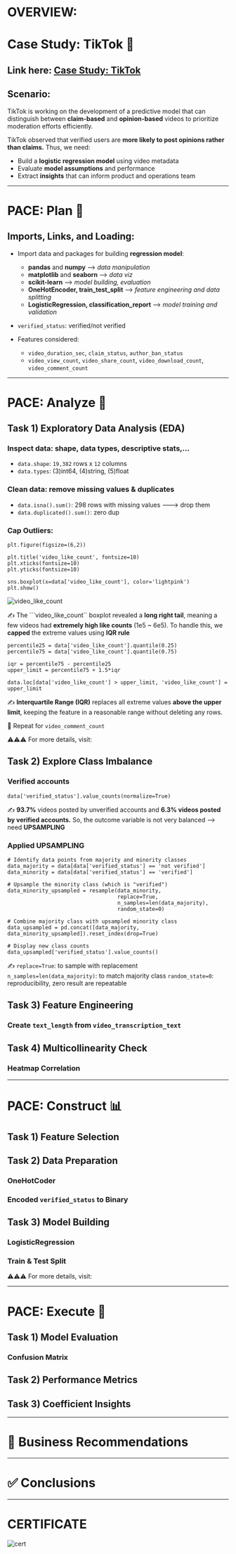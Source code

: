 # OVERVIEW:
# Case Study: TikTok 🎵
## Link here: [Case Study: TikTok]()

## Scenario:

TikTok is working on the development of a predictive model that can distinguish between **claim-based** and **opinion-based** videos to prioritize moderation efforts efficiently.

TikTok observed that verified users are **more likely to post opinions rather than claims.** Thus, we need:
- Build a **logistic regression model** using video metadata
- Evaluate **model assumptions** and performance
- Extract **insights** that can inform product and operations team

---

# PACE: Plan 📝
## Imports, Links, and Loading:

- Import data and packages for building **regression model**:
  * **pandas** and **numpy** --> *data manipulation*
  * **matplotlib** and **seaborn** --> *data viz*
  * **scikit-learn** --> *model building, evaluation*
  * **OneHotEncoder, train_test_split** --> *feature engineering and data splitting*
  * **LogisticRegression, classification_report** --> *model training and validation*

 - ```verified_status```: verified/not verified
 - Features considered:
   * ```video_duration_sec```, ```claim_status```, ```author_ban_status```
   * ```video_view_count```, ```video_share_count```, ```video_download_count```, ```video_comment_count```
    
---

# PACE: Analyze 🔎

## Task 1) Exploratory Data Analysis (EDA)

### Inspect data: shape, data types, descriptive stats,...
- ```data.shape```: ```19,382``` rows x ```12``` columns
- ```data.types```: (3)int64, (4)string, (5)float 
  
### Clean data: remove missing values & duplicates
- ```data.isna().sum()```: 298 rows with missing values ---> drop them
- ```data.duplicated().sum()```: zero dup
  
### Cap Outliers:

```
plt.figure(figsize=(6,2))

plt.title('video_like_count', fontsize=10)
plt.xticks(fontsize=10)
plt.yticks(fontsize=10)

sns.boxplot(x=data['video_like_count'], color='lightpink')
plt.show()

```
![video_like_count](https://github.com/user-attachments/assets/a85254d3-c3f0-44ac-a8cf-ef773297a6e0)

✍ The ```video_like_count`` boxplot revealed a **long right tail**, meaning a few videos had **extremely high like counts** (1e5 ~ 6e5). To handle this, we **capped** the extreme values using **IQR rule**


```
percentile25 = data['video_like_count'].quantile(0.25)
percentile75 = data['video_like_count'].quantile(0.75)

iqr = percentile75 - percentile25
upper_limit = percentile75 + 1.5*iqr

data.loc[data['video_like_count'] > upper_limit, 'video_like_count'] = upper_limit
```
✍ **Interquartile Range (IQR)** replaces all extreme values **above the upper limit**, keeping the feature in a reasonable range without deleting any rows.

🔁 Repeat for ```video_comment_count```

⚠️⚠️⚠️ For more details, visit:

## Task 2) Explore Class Imbalance

### Verified accounts
```
data['verified_status'].value_counts(normalize=True)
```


✍ **93.7%** videos posted by unverified accounts and **6.3% videos posted by verified accounts.** So, the outcome variable is not very balanced --> need **UPSAMPLING**

### Applied UPSAMPLING 

```
# Identify data points from majority and minority classes
data_majority = data[data['verified_status'] == 'not verified']
data_minority = data[data['verified_status'] == 'verified']

# Upsample the minority class (which is "verified")
data_minority_upsampled = resample(data_minority, 
                                   replace=True,
                                   n_samples=len(data_majority),
                                   random_state=0)

# Combine majority class with upsampled minority class
data_upsampled = pd.concat([data_majority, data_minority_upsampled]).reset_index(drop=True)

# Display new class counts
data_upsampled['verified_status'].value_counts()
```
✍ ```replace=True```: to sample with replacement
```n_samples=len(data_majority)```: to match majority class
```random_state=0```: reproducibility, zero result are repeatable


## Task 3) Feature Engineering
### Create ```text_length``` from ```video_transcription_text```



## Task 4) Multicollinearity Check
### Heatmap Correlation













---

# PACE: Construct 📊
## Task 1) Feature Selection




## Task 2) Data Preparation
### OneHotCoder
### Encoded ```verified_status``` to Binary




## Task 3) Model Building
### LogisticRegression
### Train & Test Split









⚠️⚠️⚠️ For more details, visit:


---
# PACE: Execute 🤝
## Task 1) Model Evaluation
### Confusion Matrix




## Task 2) Performance Metrics



## Task 3) Coefficient Insights



---
# 📌 Business Recommendations



---
# ✅ Conclusions

---
# CERTIFICATE
![cert](https://github.com/user-attachments/assets/368daf48-3337-4339-8d74-fab53d9b7ef6)


